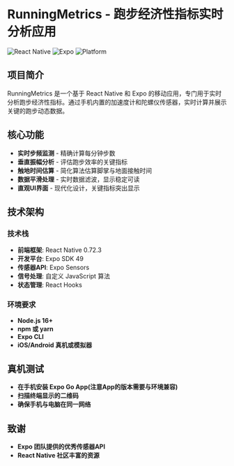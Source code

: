 # RunningMetrics - 跑步经济性指标实时分析应用

![React Native](https://img.shields.io/badge/React%20Native-0.72.3-blue)
![Expo](https://img.shields.io/badge/Expo-49.0.0-lightgrey)
![Platform](https://img.shields.io/badge/Platform-iOS%20%7C%20Android-success)

##  项目简介

RunningMetrics 是一个基于 React Native 和 Expo 的移动应用，专门用于实时分析跑步经济性指标。通过手机内置的加速度计和陀螺仪传感器，实时计算并展示关键的跑步动态数据。

##  核心功能

- **实时步频监测** - 精确计算每分钟步数
- **垂直振幅分析** - 评估跑步效率的关键指标
- **触地时间估算** - 简化算法估算脚掌与地面接触时间
- **数据平滑处理** - 实时数据滤波，显示稳定可读
- **直观UI界面** - 现代化设计，关键指标突出显示

##  技术架构

### 技术栈
- **前端框架**: React Native 0.72.3
- **开发平台**: Expo SDK 49
- **传感器API**: Expo Sensors
- **信号处理**: 自定义 JavaScript 算法
- **状态管理**: React Hooks

### 环境要求
- **Node.js 16+**
- **npm 或 yarn**
- **Expo CLI**
- **iOS/Android 真机或模拟器**

## 真机测试
- **在手机安装 Expo Go App(注意App的版本需要与环境兼容)**
- **扫描终端显示的二维码**
- **确保手机与电脑在同一网络**

## 致谢
- **Expo 团队提供的优秀传感器API**
- **React Native 社区丰富的资源**
